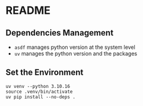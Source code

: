 # README

## Dependencies Management

- `asdf` manages python version at the system level
- `uv` manages the python version and the packages

## Set the Environment

```{shell}
uv venv --python 3.10.16
source .venv/bin/activate
uv pip install --no-deps .
```
